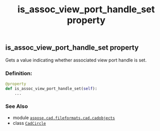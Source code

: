 ﻿---
title: is_assoc_view_port_handle_set property
second_title: Aspose.CAD for Python via .NET API References
description: 
type: docs
weight: 240
url: /python-net/aspose.cad.fileformats.cad.cadobjects/cadcircle/is_assoc_view_port_handle_set/
is_root: false
---

## is_assoc_view_port_handle_set property


Gets a value indicating whether associated view port handle is set.
### Definition:
```python
@property
def is_assoc_view_port_handle_set(self):
    ...
```

### See Also
* module [`aspose.cad.fileformats.cad.cadobjects`](../../)
* class [`CadCircle`](/cad/python-net/aspose.cad.fileformats.cad.cadobjects/cadcircle)
